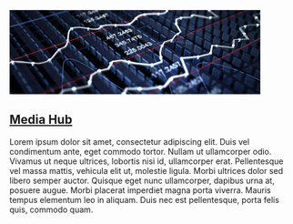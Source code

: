 [![Alt text](/ui/assets/images/about/media.jpg)](#)

## [Media Hub](#)

Lorem ipsum dolor sit amet, consectetur adipiscing elit. Duis vel condimentum ante, eget commodo tortor. Nullam ut ullamcorper odio. Vivamus ut neque ultrices, lobortis nisi id, ullamcorper erat. Pellentesque vel massa mattis, vehicula elit ut, molestie ligula. Morbi ultrices dolor sed libero semper auctor. Quisque eget nunc ullamcorper, dapibus urna at, posuere augue. Morbi placerat imperdiet magna porta viverra. Mauris tempus elementum leo in aliquam. Duis nec est pellentesque, porta felis quis, commodo quam.